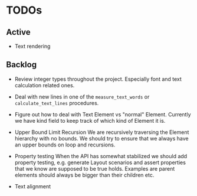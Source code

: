 # TODOs

## Active
* Text rendering

## Backlog
* Review integer types throughout the project. Especially font and text calculation related ones.

* Deal with new lines in one of the `measure_text_words` or `calculate_text_lines` procedures.

* Figure out how to deal with Text Element vs "normal" Element. Currently we have kind field to keep track
    of which kind of Element it is.

* Upper Bound Limit Recursion
    We are recursively traversing the Element hierarchy with no bounds. We should try to ensure that we always have an upper bounds on loop 
    and recursions.

* Property testing
    When the API has somewhat stabilized we should add property testing, e.g. generate Layout scenarios and assert properties
    that we know are supposed to be true holds. Examples are parent elements should always be bigger than their children etc.

* Text alignment
